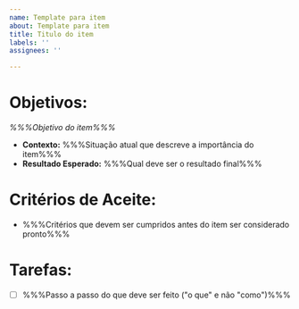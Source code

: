 ```yaml
---
name: Template para item
about: Template para item
title: Titulo do item
labels: ''
assignees: ''

---
```


# **Objetivos:**
*%%%Objetivo do item%%%*
- **Contexto:** %%%Situação atual que descreve a importância do item%%%
- **Resultado Esperado:** %%%Qual deve ser o resultado final%%%

# Critérios de Aceite:
- %%%Critérios que devem ser cumpridos antes do item ser considerado pronto%%%

# Tarefas:
- [ ] %%%Passo a passo do que deve ser feito ("o que" e não "como")%%%

